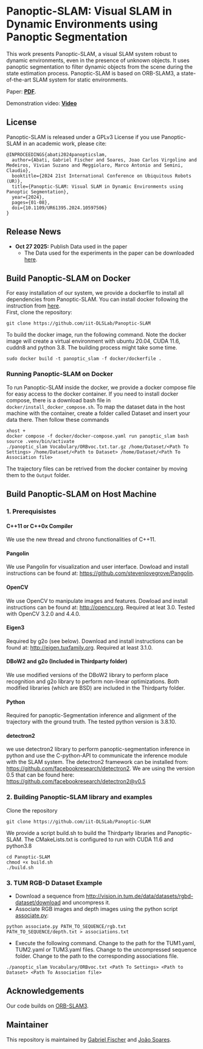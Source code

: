 # Panoptic-SLAM: Visual SLAM in Dynamic Environments using Panoptic Segmentation

This work presents Panoptic-SLAM, a visual SLAM system robust to dynamic environments, even in the presence of unknown objects. It uses panoptic segmentation to filter dynamic objects from the scene during the state estimation process. Panoptic-SLAM is based on ORB-SLAM3, a state-of-the-art SLAM system for static environments.

Paper: **[PDF](https://arxiv.org/pdf/2405.02177)**.

Demonstration video: **[Video](https://www.youtube.com/watch?v=BNCKWLrMk8I)**

## License
Panoptic-SLAM is released under a GPLv3 License
if you use Panoptic-SLAM in an academic work, please cite:
```
@INPROCEEDINGS{abati2024panopticslam,
  author={Abati, Gabriel Fischer and Soares, Joao Carlos Virgolino and Medeiros, Vivian Suzano and Meggiolaro, Marco Antonio and Semini, Claudio},
  booktitle={2024 21st International Conference on Ubiquitous Robots (UR)}, 
  title={Panoptic-SLAM: Visual SLAM in Dynamic Environments using Panoptic Segmentation}, 
  year={2024},
  pages={01-08},
  doi={10.1109/UR61395.2024.10597506}
}
```

## Release News
- **Oct 27 2025:** Publish Data used in the paper
  - The Data used for the experiments in the paper can be downloaded [here](https://huggingface.co/datasets/DLS-IIT/Panoptic-SLAM/tree/main).


## Build Panoptic-SLAM on Docker
For easy installation of our system, we provide a dockerfile to install all dependencies from Panoptic-SLAM. You can install docker following the instruction from [here](https://docs.docker.com/engine/install/ubuntu/). </br>
First, clone the repository:
```
git clone https://github.com/iit-DLSLab/Panoptic-SLAM
```
To build the docker image, run the following command. Note the docker image will create a virtual environment with ubuntu 20.04, CUDA 11.6, cuddn8 and python 3.8. The building process might take some time.
```
sudo docker build -t panoptic_slam -f docker/dockerfile .
```

### Running Panoptic-SLAM on Docker
To run Panoptic-SLAM inside the docker, we provide a docker compose file for easy access to the docker container. If you need to install docker compose, there is a download bash file in ```docker/install_docker_compose.sh```. To map the dataset data in the host machine with the container, create a folder called Dataset and insert your data there. Then follow these commands
```
xhost +
docker compose -f docker/docker-compose.yaml run panoptic_slam bash
source .venv/bin/activate
./panoptic_slam Vocabulary/ORBvoc.txt.tar.gz /home/Dataset/<Path To Settings> /home/Dataset/<Path to Dataset> /home/Dataset/<Path To Association file>
```
The trajectory files can be retrived from the docker container by moving them to the  ```Output``` folder.


## Build Panoptic-SLAM on Host Machine
### 1. Prerequisistes
#### C++11 or C++0x Compiler
We use the new thread and chrono functionalities of C++11.

#### Pangolin
We use Pangolin for visualization and user interface. Dowload and install instructions can be found at: https://github.com/stevenlovegrove/Pangolin.

#### OpenCV
We use OpenCV to manipulate images and features. Dowload and install instructions can be found at: http://opencv.org. Required at leat 3.0. Tested with OpenCV 3.2.0 and 4.4.0.

#### Eigen3
Required by g2o (see below). Download and install instructions can be found at: http://eigen.tuxfamily.org. Required at least 3.1.0.

#### DBoW2 and g2o (Included in Thirdparty folder)

We use modified versions of the DBoW2 library to perform place recognition and g2o library to perform non-linear optimizations. Both modified libraries (which are BSD) are included in the Thirdparty folder.

#### Python
Required for panoptic-Segmentation inference and alignment of the trajectory with the ground truth. The tested python version is 3.8.10.

#### detectron2
we use detectron2 library to perform panoptic-segmentation inference in python and use the C-python-API to communicate the inference module with the SLAM system. The detectron2 framework can be installed from: https://github.com/facebookresearch/detectron2. We are using the version 0.5 that can be found here: https://github.com/facebookresearch/detectron2@v0.5


### 2. Building Panoptic-SLAM library and examples
Clone the repository
```
git clone https://github.com/iit-DLSLab/Panoptic-SLAM
```

We provide a script build.sh to build the Thirdparty libraries and Panoptic-SLAM. The CMakeLists.txt is configured to run with CUDA 11.6 and python3.8
```
cd Panoptic-SLAM
chmod +x build.sh
./build.sh
```

### 3. TUM RGB-D Dataset Example
- Download a sequence from http://vision.in.tum.de/data/datasets/rgbd-dataset/download and uncompress it.
- Associate RGB images and depth images using the python script [associate.py](http://vision.in.tum.de/data/datasets/rgbd-dataset/tools):
```
python associate.py PATH_TO_SEQUENCE/rgb.txt PATH_TO_SEQUENCE/depth.txt > associations.txt
```
- Execute the following command. Change <Path To Settings> to the path for the TUM1.yaml, TUM2.yaml or TUM3.yaml files. Change <Path to Dataset> to the uncompressed sequence folder. Change <Path To Association file> to the path to the corresponding associations file.
```
./panoptic_slam Vocabulary/ORBvoc.txt <Path To Settings> <Path to Dataset> <Path To Association file>
```

## Acknowledgements
Our code builds on [ORB-SLAM3](https://github.com/UZ-SLAMLab/ORB_SLAM3).

## Maintainer

This repository is maintained by [Gabriel Fischer](https://github.com/git-gfischer) and [João Soares](https://github.com/virgolinosoares).
